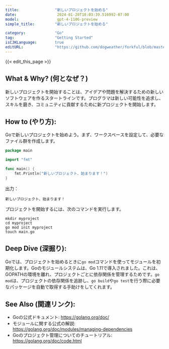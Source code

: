 ```yaml
---
title:                "新しいプロジェクトを始める"
date:                  2024-01-20T18:03:39.516992-07:00
model:                 gpt-4-1106-preview
simple_title:         "新しいプロジェクトを始める"

category:             "Go"
tag:                  "Getting Started"
isCJKLanguage:        true
editURL:              "https://github.com/dogweather/forkful/blob/master/content/ja/go/starting-a-new-project.md"
---
```


{{< edit_this_page >}}

## What & Why? (何となぜ？)
新しいプロジェクトを開始することは、アイデアや問題を解決するための新しいソフトウェアを作るスタートラインです。プログラマは新しい可能性を追求し、スキルを磨き、コミュニティに貢献するために新プロジェクトを開始します。

## How to (やり方):
Goで新しいプロジェクトを始めよう。まず、ワークスペースを設定して、必要なファイル群を作成します。

```go
package main

import "fmt"

func main() {
    fmt.Println("新しいプロジェクト、始まります！")
}
```

出力：

```
新しいプロジェクト、始まります！
```

プロジェクトを開始するには、次のコマンドを実行します。

```shell
mkdir myproject
cd myproject
go mod init myproject
touch main.go
```

## Deep Dive (深掘り):
Goでは、プロジェクトを始めるときに`go mod`コマンドを使ってモジュールを初期化します。Goのモジュールシステムは、Go 1.11で導入されました。これは、GOPATHの環境を離れ、プロジェクトごとに依存関係を管理するためです。`go mod`は、プロジェクトの依存関係を追跡し、`go build`や`go test`を行う際に必要なパッケージを自動で取得する手助けをしてくれます。

## See Also (関連リンク):
- Goの公式ドキュメント: https://golang.org/doc/
- モジュールに関する公式の解説: https://golang.org/doc/modules/managing-dependencies
- Goのプロジェクト管理についてのチュートリアル: https://golang.org/doc/code.html
